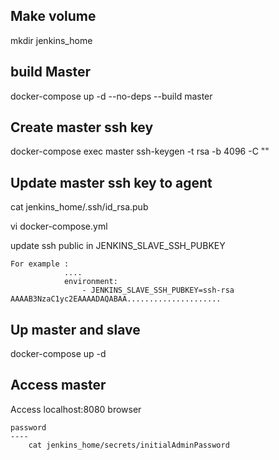 Make volume
-----
mkdir jenkins_home

build Master
-----
docker-compose up -d --no-deps --build master

Create master ssh key
-----
docker-compose exec master ssh-keygen -t rsa -b 4096 -C ""

Update master ssh key to agent
-----
cat jenkins_home/.ssh/id_rsa.pub

vi docker-compose.yml 

update ssh public in JENKINS_SLAVE_SSH_PUBKEY 

	For example :
				....	
			    environment:
	      			- JENKINS_SLAVE_SSH_PUBKEY=ssh-rsa AAAAB3NzaC1yc2EAAAADAQABAA.....................

Up master and slave
----

docker-compose up -d

Access master
----
Access localhost:8080 browser

	password
	----
		cat jenkins_home/secrets/initialAdminPassword
